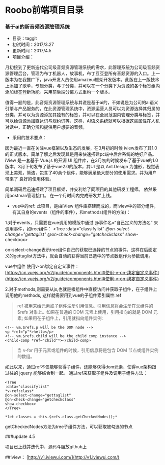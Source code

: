 
# Roobo前端项目目录

### 基于ai的新音频资源管理系统
*   目录：taggit
*   初试时间：2017/3.27
*   更新时间：2017/4.5
*   项目介绍：

月初接到了更新迭代公司级音频资源管理系统的需求，此管理系统为公司级音频资源管理后台，管理为布丁机器人，故事机，布丁豆豆登所有音频资源的入口。上一版本为在我推广下，java开发人员使用amazeui框架开发版本。此版在上一版技术上添加了歌单，专辑分类，与子分类，并可以在一个分类下为资源的各个标签组内添加标签登新功能。采用前后端分离方式重构一个版本。

值得一题的是，此音频资源管理系统与其说是基于ai的，不如说是为公司的ai语义引擎与产品服务的，在此资源管理系统中，资源运营人员可以为资源选择其归属的分类，并可以为资源添加其独有的标签，并可以在全局范围内管理分类与标签，并可以给资源添加直达词与规约词等，这样，AI语义系统就可以根据这些属性在人机对话中，正确分辨和提供用户想要的音频。

*   采用的技术要点：

因为最近一直在关注vue框架以及生态的发展，在3月初的时候 iview发布了其1.0的正式版本，简单了解之后发现其是用来快速搭建pc端中后台系统的绝好产品。
iView 是一套基于 Vue.js 的开源 UI 组件库，在3月初的时候发布了基于vue的1.0版本，3月下旬发布了基于vue2.0的版本，其UI 是以 Ant.Design 为雏形，视觉表现上美观，简洁，包含了40余个组件，能够满足绝大部分的使用需求。并为用户带来了 良好的使用体验。

简单调研后迅速搭建了项目框架，并安利给了同项目的其他研发工程师。 依然采用postman管理接口。
在一个月时间内完成研发并上线。

*  vue中的ref:
此项目，是由iView 组件库搭建而成的，而iview中的部分组件，有其自身的events（组件的事件），和methods(组件的方法)：

1.对于events，只需要在vue调用的模版中通过 @事件名=“自己定义的方法名” 来调用事件，如tree组件：
    <Tree
    :data="classifylist"
    *@on-select-change="gettaglist"*
    *@on-check-change="getcheckclass"*
    show-checkbox>
    </Tree>

on-select-change表示tree组件自己的获取已选择的节点的事件，这样在后面定义的gettaglist方法中，就会自动的获得当前已选中的节点数组作为参数调用。

vue中组件 使用v-on绑定自定义事件：
[https://cn.vuejs.org/v2/guide/components.html#使用-v-on-绑定自定义事件](https://cn.vuejs.org/v2/guide/components.html#使用-v-on-绑定自定义事件)

2.对于methods,则需要从js,也就是根组件中直接访问并获取子组件，在子组件上调用他的methods,
这样就需要用到vue的子组件索引属性:ref

>ref 被用来给元素或子组件注册引用信息。引用信息将会注册在父组件的 $refs 对象上。如果在普通的 DOM 元素上使用，引用指向的就是 DOM 元素; 如果用在子组件上，引用就指向组件实例:

    <!-- vm.$refs.p will be the DOM node -->
    <p *ref="p"*>hello</p>
    <!-- vm.$refs.child will be the child comp instance -->
    <child-comp *ref="child"*></child-comp>

>当 v-for 用于元素或组件的时候，引用信息将是包含 DOM 节点或组件实例的数组。

如此以来，通过ref不仅能够获得子组件，还能够获得dom元素，使得vue架构跟过往的 jquery 能够结合到一起。
通过ref来获取子组件及调用子组件方法：

    <Tree
    :data="classifylist"
    *v-ref:class*
    @on-select-change="gettaglist"
    @on-check-change="getcheckclass"
    show-checkbox>
    </Tree>

    *let classes = this.$refs.class.getCheckedNodes();*

getCheckedNodes方法为tree子组件方法，可以获取被勾选的节点

###update 4.5

项目已上线并迭代中，源码斗胆放github上




##iview：
[http://v1.iviewui.com/](http://v1.iviewui.com/)
